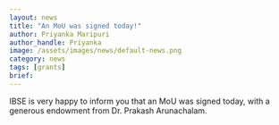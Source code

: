```yaml
---
layout: news
title: "An MoU was signed today!"
author: Priyanka Maripuri
author_handle: Priyanka
image: /assets/images/news/default-news.png
category: news
tags: [grants]
brief: 
---
```

IBSE is very happy to inform you that an MoU was signed today, with a generous endowment from Dr. Prakash Arunachalam.
